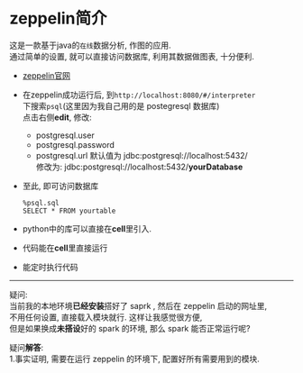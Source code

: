 zeppelin简介
=  

这是一款基于java的`在线`数据分析, 作图的应用.  
通过简单的设置, 就可以直接访问数据库, 利用其数据做图表, 十分便利.  

* [zeppelin官网](http://zeppelin.apache.org/)  
* 在zeppelin成功运行后, 到`http://localhost:8080/#/interpreter`  
  下搜索`psql`(这里因为我自己用的是 postegresql 数据库)  
  点击右侧**edit**, 修改:  
  * postgresql.user
  * postgresql.password
  * postgresql.url 默认值为 jdbc:postgresql://localhost:5432/  
    修改为: jdbc:postgresql://localhost:5432/**yourDatabase**  

* 至此, 即可访问数据库  
  
      %psql.sql  
      SELECT * FROM yourtable

* python中的库可以直接在**cell**里引入.  
* 代码能在**cell**里直接运行  
* 能定时执行代码

***  

疑问:  
当前我的本地环境**已经安装**搭好了 saprk , 然后在 zeppelin 启动的网址里,  
不用任何设置, 直接载入模块就行. 这样让我感觉很方便,  
但是如果换成**未搭设**好的 spark 的环境, 那么 spark 能否正常运行呢?  

疑问**解答**:  
1.事实证明, 需要在运行 zeppelin 的环境下, 配置好所有需要用到的模块.